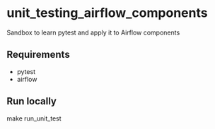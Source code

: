 # unit_testing_airflow_components
Sandbox to learn pytest and apply it to Airflow components

## Requirements 
- pytest
- airflow

## Run locally
make run_unit_test
